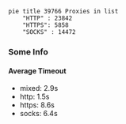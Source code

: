 
```mermaid
pie title 39766 Proxies in list
    "HTTP" : 23842
    "HTTPS": 5858
    "SOCKS" : 14472
```

### Some Info
#### Average Timeout

- mixed: 2.9s
- http: 1.5s
- https: 8.6s
- socks: 6.4s